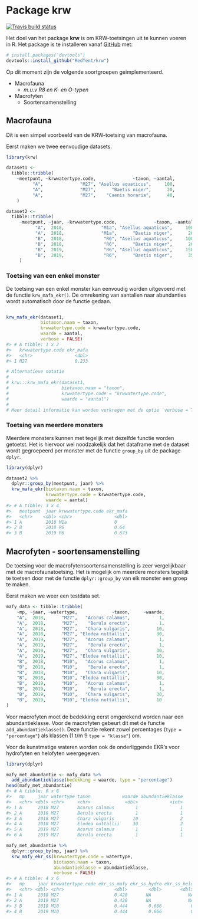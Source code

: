 
<!-- README.md is generated from README.Rmd. Please edit that file -->

# Package krw

<!-- badges: start -->

[![Travis build
status](https://travis-ci.org/RedTent/krw.svg?branch=master)](https://travis-ci.org/RedTent/krw)
<!-- badges: end -->

Het doel van het package **krw** is om KRW-toetsingen uit te kunnen
voeren in R. Het package is te installeren vanaf
[GitHub](https://github.com/) met:

``` r
# install.packages("devtools")
devtools::install_github("RedTent/krw")
```

Op dit moment zijn de volgende soortgroepen geimplementeerd.

  - Macrofauna
      - *m.u.v R8 en K- en O-typen*
  - Macrofyten
      - Soortensamenstelling

## Macrofauna

Dit is een simpel voorbeeld van de KRW-toetsing van macrofauna.

Eerst maken we twee eenvoudige datasets.

``` r
library(krw)

dataset1 <- 
  tibble::tribble(
    ~meetpunt, ~krwwatertype.code,              ~taxon, ~aantal,
          "A",              "M27", "Asellus aquaticus",     100,
          "A",              "M27",      "Baetis niger",      20,
          "A",              "M27",    "Caenis horaria",      40,
    )

dataset2 <- 
  tibble::tribble(
     ~meetpunt, ~jaar, ~krwwatertype.code,              ~taxon, ~aantal,
           "A",  2018,              "M1a", "Asellus aquaticus",     100,
           "A",  2018,              "M1a",      "Baetis niger",      20,
           "B",  2018,               "R6", "Asellus aquaticus",     100,
           "B",  2018,               "R6",      "Baetis niger",      20,
           "B",  2019,               "R6", "Asellus aquaticus",     150,
           "B",  2019,               "R6",      "Baetis niger",      35
     )
```

### Toetsing van een enkel monster

De toetsing van een enkel monster kan eenvoudig worden uitgevoerd met de
functie `krw_mafa_ekr()`. De omrekening van aantallen naar abundanties
wordt automatisch door de functie gedaan.

``` r

krw_mafa_ekr(dataset1, 
             biotaxon.naam = taxon, 
             krwwatertype.code = krwwatertype.code, 
             waarde = aantal,
             verbose = FALSE)
#> # A tibble: 1 x 2
#>   krwwatertype.code ekr_mafa
#>   <chr>                <dbl>
#> 1 M27                  0.233

# Alternatieve notatie
# 
# krw:::krw_mafa_ekr(dataset1, 
#                    biotaxon.naam = "taxon", 
#                    krwwatertype.code = "krwwatertype.code", 
#                    waarde = "aantal")
# 
# Meer detail informatie kan worden verkregen met de optie `verbose = TRUE`
```

### Toetsing van meerdere monsters

Meerdere monsters kunnen met tegelijk met dezelfde functie worden
getoetst. Het is hiervoor wel noodzakelijk dat het dataframe met de
dataset wordt gegroepeerd per monster met de functie `group_by` uit de
package `dplyr`.

``` r
library(dplyr)

dataset2 %>% 
  dplyr::group_by(meetpunt, jaar) %>% 
  krw_mafa_ekr(biotaxon.naam = taxon, 
               krwwatertype.code = krwwatertype.code, 
               waarde = aantal)
#> # A tibble: 3 x 4
#>   meetpunt  jaar krwwatertype.code ekr_mafa
#>   <chr>    <dbl> <chr>                <dbl>
#> 1 A         2018 M1a                  0    
#> 2 B         2018 R6                   0.64 
#> 3 B         2019 R6                   0.673
```

## Macrofyten - soortensamenstelling

De toetsing voor de macrofytensoortensamenstelling is zeer vergelijkbaar
met de macrofaunatoetsing. Het is mogelijk om meerdere monsters tegelijk
te toetsen door met de functie `dplyr::group_by` van elk monster een
groep te maken.

Eerst maken we weer een testdata set.

``` r
mafy_data <- tibble::tribble(
    ~mp, ~jaar, ~watertype,             ~taxon,     ~waarde,
    "A",  2018,      "M27",   "Acorus calamus",           1,
    "A",  2018,      "M27",    "Berula erecta",           1,
    "A",  2018,      "M27",   "Chara vulgaris",          10,
    "A",  2018,      "M27", "Elodea nuttallii",          30,
    "A",  2019,      "M27",   "Acorus calamus",           1,
    "A",  2019,      "M27",    "Berula erecta",           1,
    "A",  2019,      "M27",   "Chara vulgaris",          30,
    "A",  2019,      "M27", "Elodea nuttallii",          10,
    "B",  2018,      "M10",   "Acorus calamus",           1,
    "B",  2018,      "M10",    "Berula erecta",           1,
    "B",  2018,      "M10",   "Chara vulgaris",          10,
    "B",  2018,      "M10", "Elodea nuttallii",          30,
    "B",  2019,      "M10",   "Acorus calamus",           1,
    "B",  2019,      "M10",    "Berula erecta",           1,
    "B",  2019,      "M10",   "Chara vulgaris",          30,
    "B",  2019,      "M10", "Elodea nuttallii",          10
)
```

Voor macrofyten moet de bedekking eerst omgerekend worden naar een
abundantieklasse. Voor de macrofyten gebeurt dit met de functie
`add_abundantieklasse()`. Deze functie rekent zowel percentages (`type =
"percentage"`) als klassen (1 t/m 9 `type = "klasse"`) om.

Voor de kunstmatige wateren worden ook de onderliggende EKR’s voor
hydrofyten en helofyten weergegeven.

``` r
library(dplyr)

mafy_met_abundantie <- mafy_data %>% 
  add_abundantieklasse(bedekking = waarde, type = "percentage")
head(mafy_met_abundantie)
#> # A tibble: 6 x 6
#>   mp     jaar watertype taxon            waarde abundantieklasse
#>   <chr> <dbl> <chr>     <chr>             <dbl>            <int>
#> 1 A      2018 M27       Acorus calamus        1                1
#> 2 A      2018 M27       Berula erecta         1                1
#> 3 A      2018 M27       Chara vulgaris       10                2
#> 4 A      2018 M27       Elodea nuttallii     30                2
#> 5 A      2019 M27       Acorus calamus        1                1
#> 6 A      2019 M27       Berula erecta         1                1

mafy_met_abundantie %>% 
  dplyr::group_by(mp, jaar) %>% 
  krw_mafy_ekr_ss(krwwatertype.code = watertype, 
                  biotaxon.naam = taxon, 
                  abundantieklasse = abundantieklasse,
                  verbose = FALSE)
#> # A tibble: 4 x 6
#>   mp     jaar krwwatertype.code ekr_ss_mafy ekr_ss_hydro ekr_ss_helo
#>   <chr> <dbl> <chr>                   <dbl>        <dbl>       <dbl>
#> 1 A      2018 M27                     0.420       NA              NA
#> 2 A      2019 M27                     0.420       NA              NA
#> 3 B      2018 M10                     0.444        0.666           0
#> 4 B      2019 M10                     0.444        0.666           0
```
